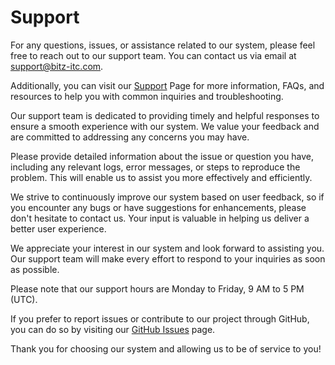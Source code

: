 # Support
For any questions, issues, or assistance related to our system, please feel free to reach out to our support team. You can contact us via email at support@bitz-itc.com.

Additionally, you can visit our [Support](https://bitz-itc.com/support) Page for more information, FAQs, and resources to help you with common inquiries and troubleshooting.

Our support team is dedicated to providing timely and helpful responses to ensure a smooth experience with our system. We value your feedback and are committed to addressing any concerns you may have.

Please provide detailed information about the issue or question you have, including any relevant logs, error messages, or steps to reproduce the problem. This will enable us to assist you more effectively and efficiently.

We strive to continuously improve our system based on user feedback, so if you encounter any bugs or have suggestions for enhancements, please don't hesitate to contact us. Your input is valuable in helping us deliver a better user experience.

We appreciate your interest in our system and look forward to assisting you. Our support team will make every effort to respond to your inquiries as soon as possible.

Please note that our support hours are Monday to Friday, 9 AM to 5 PM (UTC).

If you prefer to report issues or contribute to our project through GitHub, you can do so by visiting our [GitHub Issues](https://github.com/openchlsystem/OpenCHS-helpline/issues) page.

Thank you for choosing our system and allowing us to be of service to you!